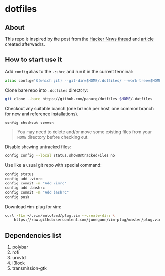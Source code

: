 # dotfiles
## About
This repo is inspired by the post from the [Hacker News
thread](https://news.ycombinator.com/item?id=11070797) and
[article](https://developer.atlassian.com/blog/2016/02/best-way-to-store-dotfiles-git-bare-repo/)
created afterwadrs.

## How to start use it
Add `config` alias to the `.zshrc` and run it in the current terminal:
```bash
alias config='$(which git) --git-dir=$HOME/.dotfiles/ --work-tree=$HOME'
```
Clone bare repo into `.dotfiles` directory:
```bash
git clone --bare https://github.com/panurg/dotfiles $HOME/.dotfiles
```
Checkout any suitable branch (one branch per host, one common branch for new and
reference installations).
```bash
config checkout common
```
>You may need to delete and/or move some existing files from your `HOME`
>directory before checking out.

Disable showing untracked files:
```bash
config config --local status.showUntrackedFiles no
```
Use like a usual git repo with special command:
```bash
config status
config add .vimrc
config commit -m "Add vimrc"
config add .bashrc
config commit -m "Add bashrc"
config push
```
Download vim-plug for vim:
```bash
curl -fLo ~/.vim/autoload/plug.vim --create-dirs \
    https://raw.githubusercontent.com/junegunn/vim-plug/master/plug.vim
```

## Dependencies list
1. polybar
1. rofi
1. urxvtd
1. i3lock
1. transmission-gtk
